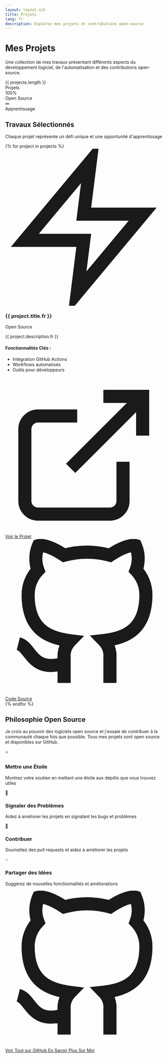 ```yaml
---
layout: layout.njk
title: Projets
lang: fr
description: Explorez mes projets et contributions open-source
---
```

<div class="projects-hero">
    <div class="projects-hero-content">
        <h1>Mes Projets</h1>
        <p class="projects-hero-subtitle">Une collection de mes travaux présentant différents aspects du développement logiciel, de l'automatisation et des contributions open-source.</p>
    </div>
</div>
<div class="projects-stats">
    <div class="stat-card">
        <div class="stat-number">{{ projects.length }}</div>
        <div class="stat-label">Projets</div>
    </div>
    <div class="stat-card">
        <div class="stat-number">100%</div>
        <div class="stat-label">Open Source</div>
    </div>
    <div class="stat-card">
        <div class="stat-number">∞</div>
        <div class="stat-label">Apprentissage</div>
    </div>
</div>
<div class="projects-section">
    <div class="section-header">
        <h2>Travaux Sélectionnés</h2>
        <p>Chaque projet représente un défi unique et une opportunité d'apprentissage</p>
    </div>
    <div class="projects-grid">{% for project in projects %}<div class="project-card">
            <div class="project-card-header">
                <div class="project-icon">
                    <svg viewBox="0 0 24 24" fill="none" stroke="currentColor" stroke-width="2">
                        <path d="M13 2L3 14h9l-1 8 10-12h-9l1-8z"/>
                    </svg>
                </div>
                <h3>{{ project.title.fr }}</h3>
                <div class="project-meta">
                    <span class="project-type">Open Source</span>
                </div>
            </div>
            <div class="project-card-body">
                <p>{{ project.description.fr }}</p>
                <div class="project-features">
                    <h4>Fonctionnalités Clés :</h4>
                    <ul>
                        <li>Intégration GitHub Actions</li>
                        <li>Workflows automatisés</li>
                        <li>Outils pour développeurs</li>
                    </ul>
                </div>
            </div>
            <div class="project-card-footer">
                <a href="{{ project.link }}" class="project-link primary" target="_blank" rel="noopener noreferrer">
                    <svg viewBox="0 0 24 24" fill="none" stroke="currentColor" stroke-width="2">
                        <path d="M18 13v6a2 2 0 01-2 2H5a2 2 0 01-2-2V8a2 2 0 012-2h6M15 3h6v6M10 14L21 3"/>
                    </svg>
                    Voir le Projet
                </a>
                <a href="{{ project.link }}" class="project-link secondary" target="_blank" rel="noopener noreferrer">
                    <svg viewBox="0 0 24 24" fill="none" stroke="currentColor" stroke-width="2">
                        <path d="M9 19c-5 1.5-5-2.5-7-3m14 6v-3.87a3.37 3.37 0 00-.94-2.61c3.14-.35 6.44-1.54 6.44-7A5.44 5.44 0 0020 4.77 5.07 5.07 0 0019.91 1S18.73.65 16 2.48a13.38 13.38 0 00-7 0C6.27.65 5.09 1 5.09 1A5.07 5.07 0 005 4.77a5.44 5.44 0 00-1.5 3.78c0 5.42 3.3 6.61 6.44 7A3.37 3.37 0 009 18.13V22"/>
                    </svg>
                    Code Source
                </a>
            </div>
        </div>{% endfor %}</div>
</div>
<div class="projects-cta">
    <div class="cta-content">
        <h2>Philosophie Open Source</h2>
        <p>Je crois au pouvoir des logiciels open source et j'essaie de contribuer à la communauté chaque fois que possible. Tous mes projets sont open source et disponibles sur GitHub.</p>
        <div class="cta-features">
            <div class="cta-feature">
                <div class="cta-icon">⭐</div>
                <div class="cta-text">
                    <h3>Mettre une Étoile</h3>
                    <p>Montrez votre soutien en mettant une étoile aux dépôts que vous trouvez utiles</p>
                </div>
            </div>
            <div class="cta-feature">
                <div class="cta-icon">🐛</div>
                <div class="cta-text">
                    <h3>Signaler des Problèmes</h3>
                    <p>Aidez à améliorer les projets en signalant les bugs et problèmes</p>
                </div>
            </div>
            <div class="cta-feature">
                <div class="cta-icon">🔧</div>
                <div class="cta-text">
                    <h3>Contribuer</h3>
                    <p>Soumettez des pull requests et aidez à améliorer les projets</p>
                </div>
            </div>
            <div class="cta-feature">
                <div class="cta-icon">💡</div>
                <div class="cta-text">
                    <h3>Partager des Idées</h3>
                    <p>Suggérez de nouvelles fonctionnalités et améliorations</p>
                </div>
            </div>
        </div>
        <div class="cta-buttons">
            <a href="{{ author.github }}" class="cta-button primary" target="_blank" rel="noopener noreferrer">
                <svg viewBox="0 0 24 24" fill="none" stroke="currentColor" stroke-width="2">
                    <path d="M9 19c-5 1.5-5-2.5-7-3m14 6v-3.87a3.37 3.37 0 00-.94-2.61c3.14-.35 6.44-1.54 6.44-7A5.44 5.44 0 0020 4.77 5.07 5.07 0 0019.91 1S18.73.65 16 2.48a13.38 13.38 0 00-7 0C6.27.65 5.09 1 5.09 1A5.07 5.07 0 005 4.77a5.44 5.44 0 00-1.5 3.78c0 5.42 3.3 6.61 6.44 7A3.37 3.37 0 009 18.13V22"/>
                </svg>
                Voir Tout sur GitHub
            </a>
            <a href="/fr/about/" class="cta-button secondary">
                En Savoir Plus Sur Moi
            </a>
        </div>
    </div>
</div>